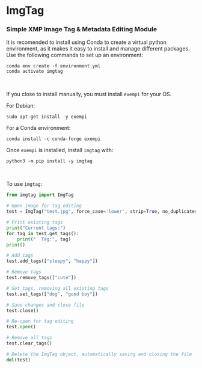 # ImgTag
### Simple XMP Image Tag & Metadata Editing Module

It is recomended to install using Conda to create a virtual python environment, as it makes it easy to install and manage different packages. Use the following commands to set up an environment:
```
conda env create -f environment.yml
conda activate imgtag
```

<br/>

If you close to install manually, you must install `exempi` for your OS.

For Debian:
```
sudo apt-get install -y exempi
```
For a Conda environment:
```
conda install -c conda-forge exempi
```

Once `exempi` is installed, install `imgtag` with:
```
python3 -m pip install -y imgtag
```

<br/>

To use `imgtag`:
```python
from imgtag import ImgTag

# Open image for tag editing
test = ImgTag("test.jpg", force_case='lower', strip=True, no_duplicates=True)

# Print existing tags
print("Current tags:")
for tag in test.get_tags():
    print("  Tag:", tag)
print()

# Add tags
test.add_tags(["sleepy", "happy"])

# Remove tags
test.remove_tags(["cute"])

# Set tags, removing all existing tags
test.set_tags(["dog", "good boy"])

# Save changes and close file
test.close()

# Re-open for tag editing
test.open()

# Remove all tags
test.clear_tags()

# Delete the ImgTag object, automatically saving and closing the file
del(test)
```
